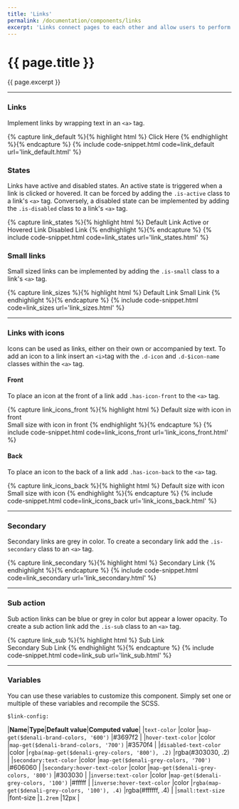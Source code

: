 ```yaml
---
title: 'Links'
permalink: /documentation/components/links
excerpt: 'Links connect pages to each other and allow users to perform actions within a page. They come in a variety of sizes and styles and can be used together with icons.'
---
```


# {{ page.title }}
{{ page.excerpt }}


***


### Links
Implement links by wrapping text in an `<a>` tag.

{% capture link_default %}{% highlight html %}
<a>Click Here</a>
{% endhighlight %}{% endcapture %}
{% include code-snippet.html code=link_default url='link_default.html' %}

### States
Links have active and disabled states. An active state is triggered when a link is clicked or hovered. It can be forced by adding the `.is-active` class to a link&#39;s `<a>` tag. Conversely, a disabled state can be implemented by adding the `.is-disabled` class to a link&#39;s `<a>` tag.

{% capture link_states %}{% highlight html %}
<a>Default Link</a>
<a class="is-active">Active or Hovered Link</a>
<a class="is-disabled">Disabled Link</a>
{% endhighlight %}{% endcapture %}
{% include code-snippet.html code=link_states url='link_states.html' %}

### Small links
Small sized links can be implemented by adding the `.is-small` class to a link&#39;s `<a>` tag.

{% capture link_sizes %}{% highlight html %}
<a>Default Link</a>
<a class="is-small">Small Link</a>
{% endhighlight %}{% endcapture %}
{% include code-snippet.html code=link_sizes url='link_sizes.html' %}


***


### Links with icons
Icons can be used as links, either on their own or accompanied by text. To add an icon to a link insert an `<i>`tag with the `.d-icon` and `.d-$icon-name` classes within the `<a>` tag.

#### Front
To place an icon at the front of a link add `.has-icon-front` to the `<a>` tag.

{% capture link_icons_front %}{% highlight html %}
<a class="has-icon-front"><i class="d-icon d-add-circle"></i>Default size with icon in front</a>
<br>
<a class="is-small has-icon-front"><i class="d-icon d-add-circle"></i>Small size with icon in front</a>
{% endhighlight %}{% endcapture %}
{% include code-snippet.html code=link_icons_front url='link_icons_front.html' %}

#### Back
To place an icon to the back of a link add `.has-icon-back` to the `<a>` tag.

{% capture link_icons_back %}{% highlight html %}
<a  class="has-icon-back">Default size with icon<i class="d-icon d-external is-sub"></i></a>
<br>
<a class="is-small has-icon-back">Small size with icon<i class="d-icon d-external is-sub"></i></a>
{% endhighlight %}{% endcapture %}
{% include code-snippet.html code=link_icons_back url='link_icons_back.html' %}


***


### Secondary
Secondary links are grey in color. To create a secondary link add the `.is-secondary` class to an `<a>` tag.

{% capture link_secondary %}{% highlight html %}
<a class="is-secondary">Secondary Link</a>
{% endhighlight %}{% endcapture %}
{% include code-snippet.html code=link_secondary url='link_secondary.html' %}


***


### Sub action
Sub action links can be blue or grey in color but appear a lower opacity. To create a sub action link add the `.is-sub` class to an `<a>` tag.

{% capture link_sub %}{% highlight html %}
<a class="is-sub">Sub Link</a>
<br>
<a class="is-secondary is-sub">Secondary Sub Link</a>
{% endhighlight %}{% endcapture %}
{% include code-snippet.html code=link_sub url='link_sub.html' %}


***


### Variables
You can use these variables to customize this component. Simply set one or multiple of these variables and recompile the SCSS.

`$link-config:`

|**Name**|**Type**|**Default value**|**Computed value**|
|`text-color`                  |color     |`map-get($denali-brand-colors, '600')`             |#3697f2           |
|`hover-text-color`            |color     |`map-get($denali-brand-colors, '700')`             |#3570f4           |
|`disabled-text-color`         |color     |`rgba(map-get($denali-grey-colors, '800'), .2)`    |rgba(#303030, .2) |
|`secondary:text-color`        |color     |`map-get($denali-grey-colors, '700')`              |#606060           |
|`secondary:hover-text-color`  |color     |`map-get($denali-grey-colors, '800')`              |#303030           |
|`inverse:text-color`          |color     |`map-get($denali-grey-colors, '100')`              |#fffff            |
|`inverse:hover-text-color`    |color     |`rgba(map-get($denali-grey-colors, '100'), .4)`    |rgba(#ffffff, .4) |
|`small:text-size`             |font-size |`1.2rem`                                           |12px              |
